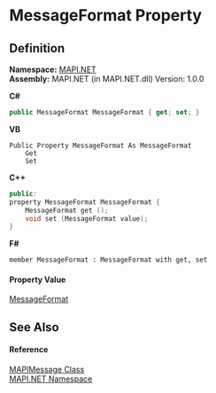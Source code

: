 # MessageFormat Property




## Definition
**Namespace:** <a href="5bef4637-66f8-16d4-e5f4-4d0da57a1538.md">MAPI.NET</a>  
**Assembly:** MAPI.NET (in MAPI.NET.dll) Version: 1.0.0

**C#**
``` C#
public MessageFormat MessageFormat { get; set; }
```
**VB**
``` VB
Public Property MessageFormat As MessageFormat
	Get
	Set
```
**C++**
``` C++
public:
property MessageFormat MessageFormat {
	MessageFormat get ();
	void set (MessageFormat value);
}
```
**F#**
``` F#
member MessageFormat : MessageFormat with get, set
```



#### Property Value
<a href="0975897b-3f97-989d-67c8-b122390b4252.md">MessageFormat</a>

## See Also


#### Reference
<a href="29b8d96c-1ec2-828d-35a5-fae12d8802c8.md">MAPIMessage Class</a>  
<a href="5bef4637-66f8-16d4-e5f4-4d0da57a1538.md">MAPI.NET Namespace</a>  
